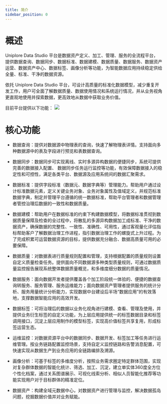 ```yaml
---
title: 简介
sidebar_position: 0
---
```


# 概述
Uniplore Data Studio 平台是数据资产定义、加工、管理、服务的全流程平台，提供数据查询、数据同步、数据标准、数据建模、数据质量、数据服务、数据资产运营、数据资产中心、数据标签、画像分析等功能，为智能数据应用持续稳定供给全量、标准、干净的数据资源。

依托 Uniplore Data Studio 平台，可设计高质量的标准化数据模型，减少重复开发工作，用户可全面了解数据质量、数据使用情况和系统运行情况，并从业务视角更直观地使用并探索数据，更高效地从数据中获取业务价值。

目前平台提供以下功能：
[![](https://uniplore-docs.oss-cn-chengdu.aliyuncs.com/datastudio/function-architecture.jpg)](https://uniplore-docs.oss-cn-chengdu.aliyuncs.com/datastudio/function-architecture.jpg)

# 核心功能
- 数据查询：提供对数据源中物理表的查询，快速了解物理表详情。支持面向多种数据源中的表及字段进行预览和表数据查询。

- 数据同步：数据同步可实现离线、实时多源异构数据的便捷同步，系统可提供完善的数据接入配置、 数据同步任务运行监控等功能，有效保障数据接入的稳定性和可控性，满足各类平台、数据源及应用系统间的数据汇聚需求。

- 数据标准：提供字段标准（数据元、数据字典等）管理能力。帮助用户通过设计标准数据元素，定义关键业务对象、业务对象属性及值域定义，并规范标准数据字典，制定并管理平台遵循的统一数据标准，帮助平台管理者和数据管理者管控治理后数据的一致性和数据质量。

- 数据建模：帮助用户在数据标准的约束下构建数据模型，将数据标准贯彻到数据质量保障及检查的全过程中，将散乱的多源异构数据加工成标准、干净的数据资产，确保数据的完整性、一致性、准确性、可用性，通过客观量化评估指标帮助客户了解数据治理工作进程，指引数据治理工作的螺旋式上升过程。为了完成积累可运营数据资源的目标，提供数据充分融合、数据高质量可用的必要保障。

- 数据质量：对数据表进行质量规则配置和管理，支持根据配置的质量规则设置自定义质量检查任务。提供面向不同数据源多种类型质量规则，可通过数据质量监控报告展现系统整体数据质量概览，和多维度细分数据的质量情况。

- 数据服务：面向数据开发者提供覆盖各个加工阶段统一体验的、便捷的数据查询转服务、服务管理、服务运维能力；面向数据资产管理者提供服务的统计分析、服务用量统计分析能力，实现数据中台建设后半场“数据应用”的有效落地，支撑数据智能应用的高效开发。

- 数据标签：可将治理后的数据以业务化视角进行建模、查看、管理及使用，并提供业务衍生标签的自定义功能，为上层应用提供统一的标签数据目录和标签调用接口，沉淀上层应用制作的模型标签，实现高价值标签共享复用，形成标签运营生态。

- 运维监控：对数据资源平台中的数据同步、数据开发、标签加工等任务进行运维管理。按业务链路配置监控场景，支持自定义监控链路和告警消息配置，可快速实现从数据生产到业务应用的全链路编排及溯源。

- 画像分析：可基于标签的多维度分析，按照业务需求圈定特定群体范围，实现对复杂群体数据的智能化统计、筛选、加工、沉淀，建立单实体360度全方位个性化档案，通过关系图谱展示、可视化线索分析、相似人员智能化推荐等功能实现用户对于目标群体的精准定位。

- 数据资产：构建全域元数据中心，对数据资产进行管理与监控，解决数据孤岛问题，挖掘数据价值并对业务赋能。
